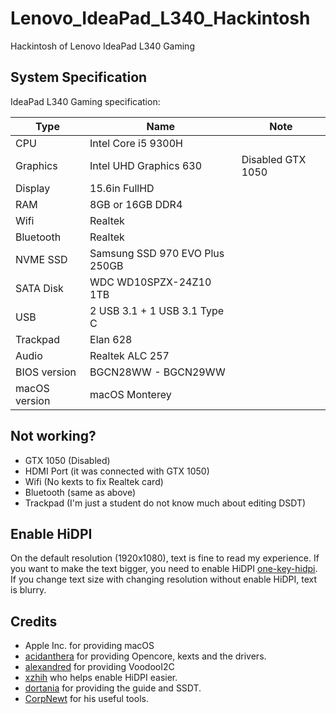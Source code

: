 # Lenovo_IdeaPad_L340_Hackintosh
Hackintosh of Lenovo IdeaPad L340 Gaming

## System Specification
IdeaPad L340 Gaming specification:

| Type | Name | Note |
| --- | --- | --- |
| CPU | Intel Core i5 9300H | |
| Graphics | Intel UHD Graphics 630 | Disabled GTX 1050 |
| Display | 15.6in FullHD |
| RAM | 8GB or 16GB DDR4 |
| Wifi | Realtek 
| Bluetooth | Realtek
| NVME SSD| Samsung SSD 970 EVO Plus 250GB |
| SATA Disk | WDC WD10SPZX-24Z10 1TB |
| USB | 2 USB 3.1 + 1 USB 3.1 Type C |
| Trackpad | Elan 628 |
| Audio | Realtek ALC 257 |
| BIOS version| BGCN28WW - BGCN29WW |
| macOS version| macOS Monterey |

## Not working?

- GTX 1050 (Disabled)
- HDMI Port (it was connected with GTX 1050)
- Wifi (No kexts to fix Realtek card) 
- Bluetooth (same as above)
- Trackpad (I'm just a student do not know much about editing DSDT)

## Enable HiDPI

On the default resolution (1920x1080), text is fine to read my experience. If you want to make the text bigger, you need to enable HiDPI
[one-key-hidpi](https://github.com/xzhih/one-key-hidpi). If you change text size with changing resolution without enable HiDPI, text is blurry.

## Credits
- Apple Inc. for providing macOS
- [acidanthera](https://github.com/acidanthera) for providing Opencore, kexts and the drivers.
- [alexandred](https://github.com/alexandred) for providing VoodooI2C
- [xzhih](https://github.com/xzhih/one-key-hidpi) who helps enable HiDPI easier.
- [dortania](https://github.com/dortania) for providing the guide and SSDT.
- [CorpNewt](https://github.com/corpnewt) for his useful tools.
